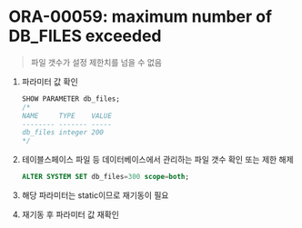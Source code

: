 ORA-00059: maximum number of DB_FILES exceeded
===
>파일 갯수가 설정 제한치를 넘을 수 없음

1. 파라미터 값 확인
    ```sql
    SHOW PARAMETER db_files;
    /*
    NAME     TYPE    VALUE 
    -------- ------- ----- 
    db_files integer 200 
    */
    ```

1. 테이블스페이스 파일 등 데이터베이스에서 관리하는 파일 갯수 확인 또는 제한 해제
    ```sql
    ALTER SYSTEM SET db_files=300 scope=both;
    ```

1. 해당 파라미터는 static이므로 재기동이 필요

1. 재기동 후 파라미터 값 재확인
